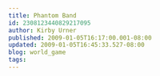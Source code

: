 ```yaml
---
title: Phantom Band
id: 2308123440829217095
author: Kirby Urner
published: 2009-01-05T16:17:00.001-08:00
updated: 2009-01-05T16:45:33.527-08:00
blog: world_game
tags: 
---
```


